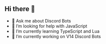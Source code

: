 ## Hi there 👋

- 💬 Ask me about Discord Bots
- 🤔 I’m looking for help with JavaScript
- 🌱 I’m currently learning TypeScript and Lua
- 🔭 I’m currently working on V14 Discord Bots
